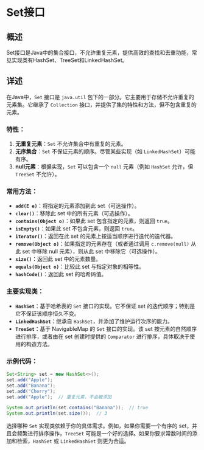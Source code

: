# Set接口

## 概述

Set接口是Java中的集合接口，不允许重复元素，提供高效的查找和去重功能，常见实现类有HashSet、TreeSet和LinkedHashSet。

## 详述

在Java中，`Set` 接口是 `java.util` 包下的一部分。它主要用于存储不允许重复的元素集。它继承了 `Collection` 接口，并提供了集的特性和方法，但不包含重复的元素。

### 特性：
1. **无重复元素**：`Set` 不允许集合中有重复的元素。
2. **无序集合**：`Set` 不保证元素的顺序。尽管某些实现（如 `LinkedHashSet`）可能有序。
3. **null元素**：根据实现，`Set` 可以包含一个 `null` 元素（例如 `HashSet` 允许，但 `TreeSet` 不允许）。

### 常用方法：
- **`add(E e)`**：将指定的元素添加到此 set（可选操作）。
- **`clear()`**：移除此 set 中的所有元素（可选操作）。
- **`contains(Object o)`**：如果此 set 包含指定的元素，则返回 `true`。
- **`isEmpty()`**：如果此 set 不包含元素，则返回 `true`。
- **`iterator()`**：返回在此 set 的元素上按适当顺序进行迭代的迭代器。
- **`remove(Object o)`**：如果指定的元素存在（或者通过调用 `c.remove(null)` 从此 set 中移除 null 元素），则从此 set 中移除它（可选操作）。
- **`size()`**：返回此 set 中的元素数量。
- **`equals(Object o)`**：比较此 set 与指定对象的相等性。
- **`hashCode()`**：返回此 set 的哈希码值。

### 主要实现类：
- **`HashSet`**：基于哈希表的 `Set` 接口的实现。它不保证 set 的迭代顺序；特别是它不保证该顺序恒久不变。
- **`LinkedHashSet`**：继承自 `HashSet`，并添加了维护运行次序的能力。
- **`TreeSet`**：基于 NavigableMap 的 `Set` 接口的实现。该 set 按元素的自然顺序进行排序，或者由在 set 创建时提供的 `Comparator` 进行排序，具体取决于使用的构造方法。

### 示例代码：
```java
Set<String> set = new HashSet<>();
set.add("Apple");
set.add("Banana");
set.add("Cherry");
set.add("Apple");  // 重复元素，不会被添加

System.out.println(set.contains("Banana"));  // true
System.out.println(set.size());  // 3
```
选择哪种 `Set` 实现类依赖于你的具体需求。例如，如果你需要一个有序的 set，并且会频繁进行排序操作，`TreeSet` 可能是一个好的选择。如果你要求常数时间的添加和检索，`HashSet` 或 `LinkedHashSet` 则更为合适。